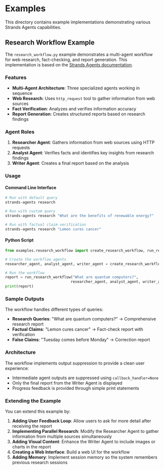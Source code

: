 # Examples

This directory contains example implementations demonstrating various Strands Agents capabilities.

## Research Workflow Example

The `research_workflow.py` example demonstrates a multi-agent workflow for web research, fact-checking, and report generation. This implementation is based on the [Strands Agents documentation](https://strandsagents.com/latest/documentation/docs/examples/python/agents_workflows/).

### Features

- **Multi-Agent Architecture**: Three specialized agents working in sequence
- **Web Research**: Uses `http_request` tool to gather information from web sources
- **Fact Verification**: Analyzes and verifies information accuracy
- **Report Generation**: Creates structured reports based on research findings

### Agent Roles

1. **Researcher Agent**: Gathers information from web sources using HTTP requests
2. **Analyst Agent**: Verifies facts and identifies key insights from research findings
3. **Writer Agent**: Creates a final report based on the analysis

### Usage

#### Command Line Interface

```bash
# Run with default query
strands-agents research

# Run with custom query
strands-agents research "What are the benefits of renewable energy?"

# Run with factual claim verification
strands-agents research "Lemon cures cancer"
```

#### Python Script

```python
from examples.research_workflow import create_research_workflow, run_research_workflow

# Create the workflow agents
researcher_agent, analyst_agent, writer_agent = create_research_workflow()

# Run the workflow
report = run_research_workflow("What are quantum computers?",
                              researcher_agent, analyst_agent, writer_agent)
print(report)
```

### Sample Outputs

The workflow handles different types of queries:

- **Research Queries**: "What are quantum computers?" → Comprehensive research report
- **Factual Claims**: "Lemon cures cancer" → Fact-check report with verification
- **False Claims**: "Tuesday comes before Monday" → Correction report

### Architecture

The workflow implements output suppression to provide a clean user experience:

- Intermediate agent outputs are suppressed using `callback_handler=None`
- Only the final report from the Writer Agent is displayed
- Progress feedback is provided through simple print statements

### Extending the Example

You can extend this example by:

1. **Adding User Feedback Loop**: Allow users to ask for more detail after receiving the report
2. **Implementing Parallel Research**: Modify the Researcher Agent to gather information from multiple sources simultaneously
3. **Adding Visual Content**: Enhance the Writer Agent to include images or charts in the report
4. **Creating a Web Interface**: Build a web UI for the workflow
5. **Adding Memory**: Implement session memory so the system remembers previous research sessions
